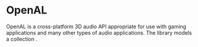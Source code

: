 # OpenAL
OpenAL is a cross-platform 3D audio API appropriate for use with gaming applications and many other types of audio applications. The library models a collection .
